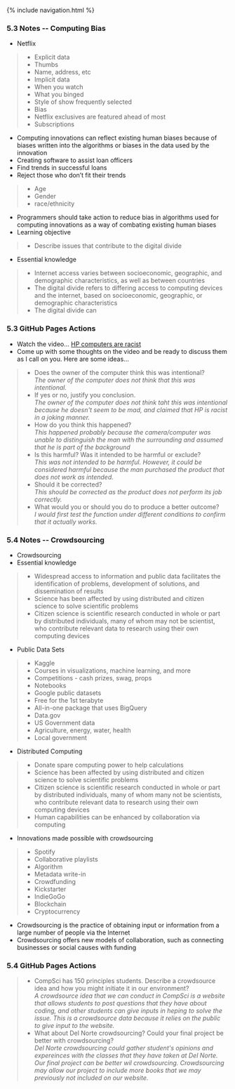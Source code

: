 {% include navigation.html %}

### 5.3 Notes -- Computing Bias

- Netflix
> - Explicit data
> - Thumbs
> - Name, address, etc
> - Implicit data
> - When you watch
> - What you binged
> - Style of show frequently selected
> - Bias
> - Netflix exclusives are featured ahead of most
> - Subscriptions
- Computing innovations can reflect existing human biases because of biases written into the algorithms or biases in the data used by the innovation
- Creating software to assist loan officers
- Find trends in successful loans
- Reject those who don’t fit their trends
> - Age
> - Gender
> - race/ethnicity
- Programmers should take action to reduce bias in algorithms used for computing innovations as a way of combating existing human biases
- Learning objective
> - Describe issues that contribute to the digital divide
- Essential knowledge
> - Internet access varies between socioeconomic, geographic, and demographic characteristics, as well as between countries
> - The digital divide refers to differing access to computing devices and the internet, based on socioeconomic, geographic, or demographic characteristics
> - The digital divide can 

### 5.3 GitHub Pages Actions
- Watch the video... [HP computers are racist](https://www.youtube.com/watch?v=t4DT3tQqgRM)
- Come up with some thoughts on the video and be ready to discuss them as I call on you. Here are some ideas...
> - Does the owner of the computer think this was intentional?<br>
  _The owner of the computer does not think that this was intentional._
> - If yes or no, justify you conclusion. <br>
  _The owner of the computer does not think taht this was intentional because he doesn't seem to be mad, and claimed that HP is racist in a joking manner._
> - How do you think this happened? <br>
_This happened probably because the camera/computer was unable to distinguish the man with the surrounding and assumed that he is part of the background_
> - Is this harmful? Was it intended to be harmful or exclude? <br>
_This was not intended to be harmful. However, it could be considered harmful because the man purchased the product that does not work as intended._
> - Should it be corrected? <br>
_This should be corrected as the product does not perform its job correctly._
> - What would you or should you do to produce a better outcome?<br>
_I would first test the function under different conditions to confirm that it actually works._



### 5.4 Notes -- Crowdsourcing

- Crowdsourcing
- Essential knowledge
> - Widespread access to information and public data facilitates the identification of problems, development of solutions, and dissemination of results
> - Science has been affected by using distributed and citizen science to solve scientific problems
> - Citizen science is scientific research conducted in whole or part by distributed individuals, many of whom may not be scientist, who contribute relevant data to research using their own computing devices


- Public Data Sets
> - Kaggle
> - Courses in visualizations, machine learning, and more
> - Competitions - cash prizes, swag, props
> - Notebooks
> - Google public datasets
> - Free for the 1st terabyte
> - All-in-one package that uses BigQuery
> - Data.gov
> - US Government data
> - Agriculture, energy, water, health
> - Local government
- Distributed Computing
> - Donate spare computing power to help calculations
> - Science has been affected by using distributed and citizen science to solve scientific problems
> - Citizen science is scientific research conducted in whole or part by distributed individuals, many of whom many not be scientists, who contribute relevant data to research using their own computing devices
> - Human capabilities can be enhanced by collaboration via computing
- Innovations made possible with crowdsourcing
> - Spotify
> - Collaborative playlists
> - Algorithm
> - Metadata write-in
> - Crowdfunding
> - Kickstarter
> - IndieGoGo
> - Blockchain
> - Cryptocurrency
- Crowdsourcing is the practice of obtaining input or information from a large number of people via the Internet
- Crowdsourcing offers new models of collaboration, such as connecting businesses or social causes with funding

### 5.4 GitHub Pages Actions
> - CompSci has 150 principles students. Describe a crowdsource idea and how you might initiate it in our environment?<br>
_A crowdsource idea that we can conduct in CompSci is a website that allows students to post questions that they have about coding, and other students can give inputs in heping to solve the issue. This is a crowdsource data because it relies on the public to give input to the website._
> - What about Del Norte crowdsourcing? Could your final project be better with crowdsourcing?<br>
> _Del Norte crowdsourcing could gather student's opinions and expereinces with the classes that they have taken at Del Norte. Our final project can be better wil crowdsourcing. Crowdsourcing may allow our project to include more books that we may previously not included on our website._
